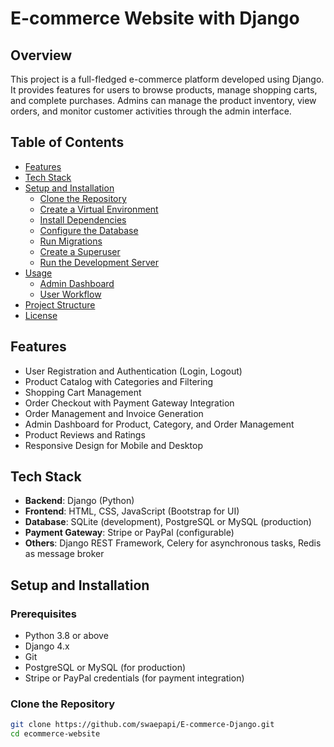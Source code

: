 # E-commerce Website with Django

## Overview

This project is a full-fledged e-commerce platform developed using Django. It provides features for users to browse products, manage shopping carts, and complete purchases. Admins can manage the product inventory, view orders, and monitor customer activities through the admin interface.

## Table of Contents

- [Features](#features)
- [Tech Stack](#tech-stack)
- [Setup and Installation](#setup-and-installation)
  - [Clone the Repository](#clone-the-repository)
  - [Create a Virtual Environment](#create-a-virtual-environment)
  - [Install Dependencies](#install-dependencies)
  - [Configure the Database](#configure-the-database)
  - [Run Migrations](#run-migrations)
  - [Create a Superuser](#create-a-superuser)
  - [Run the Development Server](#run-the-development-server)
- [Usage](#usage)
  - [Admin Dashboard](#admin-dashboard)
  - [User Workflow](#user-workflow)
- [Project Structure](#project-structure)
- [License](#license)

## Features

- User Registration and Authentication (Login, Logout)
- Product Catalog with Categories and Filtering
- Shopping Cart Management
- Order Checkout with Payment Gateway Integration
- Order Management and Invoice Generation
- Admin Dashboard for Product, Category, and Order Management
- Product Reviews and Ratings
- Responsive Design for Mobile and Desktop

## Tech Stack

- **Backend**: Django (Python)
- **Frontend**: HTML, CSS, JavaScript (Bootstrap for UI)
- **Database**: SQLite (development), PostgreSQL or MySQL (production)
- **Payment Gateway**: Stripe or PayPal (configurable)
- **Others**: Django REST Framework, Celery for asynchronous tasks, Redis as message broker

## Setup and Installation

### Prerequisites

- Python 3.8 or above
- Django 4.x
- Git
- PostgreSQL or MySQL (for production)
- Stripe or PayPal credentials (for payment integration)

### Clone the Repository

```bash
git clone https://github.com/swaepapi/E-commerce-Django.git
cd ecommerce-website
